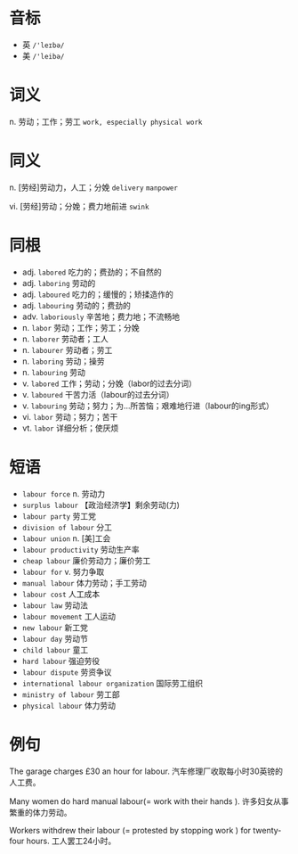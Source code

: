 # 音标

- 英 `/'leɪbə/`
- 美 `/'leibə/`

# 词义

n. 劳动；工作；劳工
`work, especially physical work`

# 同义

n. [劳经]劳动力，人工；分娩
`delivery` `manpower`

vi. [劳经]劳动；分娩；费力地前进
`swink`

# 同根

- adj. `labored` 吃力的；费劲的；不自然的
- adj. `laboring` 劳动的
- adj. `laboured` 吃力的；缓慢的；矫揉造作的
- adj. `labouring` 劳动的；费劲的
- adv. `laboriously` 辛苦地；费力地；不流畅地
- n. `labor` 劳动；工作；劳工；分娩
- n. `laborer` 劳动者；工人
- n. `labourer` 劳动者；劳工
- n. `laboring` 劳动；操劳
- n. `labouring` 劳动
- v. `labored` 工作；劳动；分娩（labor的过去分词）
- v. `laboured` 干苦力活（labour的过去分词）
- v. `labouring` 劳动；努力；为…所苦恼；艰难地行进（labour的ing形式）
- vi. `labor` 劳动；努力；苦干
- vt. `labor` 详细分析；使厌烦

# 短语

- `labour force` n. 劳动力
- `surplus labour` 【政治经济学】剩余劳动(力)
- `labour party` 劳工党
- `division of labour` 分工
- `labour union` n. [美]工会
- `labour productivity` 劳动生产率
- `cheap labour` 廉价劳动力；廉价劳工
- `labour for` v. 努力争取
- `manual labour` 体力劳动；手工劳动
- `labour cost` 人工成本
- `labour law` 劳动法
- `labour movement` 工人运动
- `new labour` 新工党
- `labour day` 劳动节
- `child labour` 童工
- `hard labour` 强迫劳役
- `labour dispute` 劳资争议
- `international labour organization` 国际劳工组织
- `ministry of labour` 劳工部
- `physical labour` 体力劳动

# 例句

The garage charges £30 an hour for labour.
汽车修理厂收取每小时30英镑的人工费。

Many women do hard manual labour(= work with their hands ).
许多妇女从事繁重的体力劳动。

Workers withdrew their labour (= protested by stopping work ) for twenty-four hours.
工人罢工24小时。


